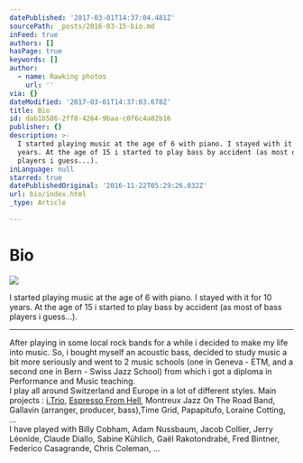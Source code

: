 ```yaml
---
datePublished: '2017-03-01T14:37:04.481Z'
sourcePath: _posts/2016-03-15-bio.md
inFeed: true
authors: []
hasPage: true
keywords: []
author:
  - name: Rawking photos
    url: ''
via: {}
dateModified: '2017-03-01T14:37:03.678Z'
title: Bio
id: dab1b586-2ff8-4264-9baa-c0f6c4a82b16
publisher: {}
description: >-
  I started playing music at the age of 6 with piano. I stayed with it for 10
  years. At the age of 15 i started to play bass by accident (as most of bass
  players i guess...).
inLanguage: null
starred: true
datePublishedOriginal: '2016-11-22T05:29:26.032Z'
url: bio/index.html
_type: Article

---
```

# Bio
![](https://the-grid-user-content.s3-us-west-2.amazonaws.com/29d75d0b-555a-4195-9c7d-dd16bb7f108e.jpg)

I started playing music at the age of 6 with piano. I stayed with it for 10 years. At the age of 15 i started to play bass by accident (as most of bass players i guess...).

---

After playing in some local rock bands for a while i decided to make my life into music. So, i bought myself an acoustic bass, decided to study music a bit more seriously and went to 2 music schools (one in Geneva - ETM, and a second one in Bern - Swiss Jazz School) from which i got a diploma in Performance and Music teaching.  
I play all around Switzerland and Europe in a lot of different styles. Main projects : [i.Trio][0], [Espresso From Hell][1], Montreux Jazz On The Road Band, Gallavin (arranger, producer, bass),Time Grid, Papapitufo, Loraine Cotting, ...  
I have played with Billy Cobham, Adam Nussbaum, Jacob Collier, Jerry Léonide, Claude Diallo, Sabine Kühlich, Gaël Rakotondrabé, Fred Bintner, Federico Casagrande, Chris Coleman, ...

[0]: http://www.itrio.ch/ "i.Trio"
[1]: http://www.espressofromhell.com/ "EFH"